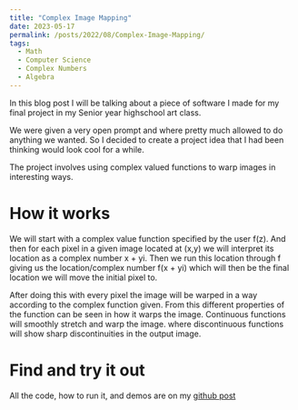 ```yaml
---
title: "Complex Image Mapping"
date: 2023-05-17
permalink: /posts/2022/08/Complex-Image-Mapping/
tags:
  - Math
  - Computer Science
  - Complex Numbers
  - Algebra
---
```


In this blog post I will be talking about a piece of software I made for my final project in my Senior year highschool art class.

We were given a very open prompt and where pretty much allowed to do anything we wanted. So I decided to create a project idea that I had been thinking would look cool for a while.

The project involves using complex valued functions to warp images in interesting ways.

# How it works

We will start with a complex value function specified by the user f(z). And then for each pixel in a given image located at (x,y) we will interpret its location as a complex number x + yi. Then we run this location through f giving us the location/complex number f(x + yi) which will then be the final location we will move the initial pixel to.

After doing this with every pixel the image will be warped in a way according to the complex function given. From this different properties of the function can be seen in how it warps the image. Continuous functions will smoothly stretch and warp the image. where discontinuous functions will show sharp discontinuities in the output image.

# Find and try it out

All the code, how to run it, and demos are on my [github post](https://github.com/patrickDugan04/complex-image-mapping)

